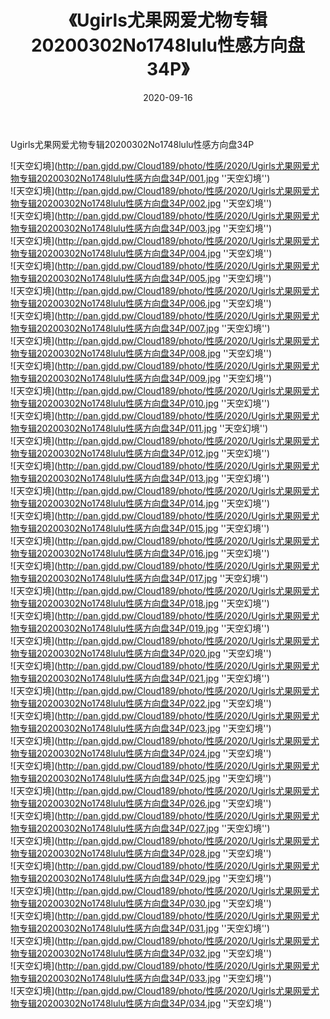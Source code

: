 ﻿---
layout: post
title:  《Ugirls尤果网爱尤物专辑20200302No1748lulu性感方向盘34P》
date:   2020-09-16
img: http://pan.gjdd.pw/Cloud189/photo/性感/2020/Ugirls尤果网爱尤物专辑20200302No1748lulu性感方向盘34P/000.jpg
categories: [美女, 性感, 泳衣]
---

Ugirls尤果网爱尤物专辑20200302No1748lulu性感方向盘34P



![天空幻境](http://pan.gjdd.pw/Cloud189/photo/性感/2020/Ugirls尤果网爱尤物专辑20200302No1748lulu性感方向盘34P/001.jpg ''天空幻境'') <br>
![天空幻境](http://pan.gjdd.pw/Cloud189/photo/性感/2020/Ugirls尤果网爱尤物专辑20200302No1748lulu性感方向盘34P/002.jpg ''天空幻境'') <br>
![天空幻境](http://pan.gjdd.pw/Cloud189/photo/性感/2020/Ugirls尤果网爱尤物专辑20200302No1748lulu性感方向盘34P/003.jpg ''天空幻境'') <br>
![天空幻境](http://pan.gjdd.pw/Cloud189/photo/性感/2020/Ugirls尤果网爱尤物专辑20200302No1748lulu性感方向盘34P/004.jpg ''天空幻境'') <br>
![天空幻境](http://pan.gjdd.pw/Cloud189/photo/性感/2020/Ugirls尤果网爱尤物专辑20200302No1748lulu性感方向盘34P/005.jpg ''天空幻境'') <br>
![天空幻境](http://pan.gjdd.pw/Cloud189/photo/性感/2020/Ugirls尤果网爱尤物专辑20200302No1748lulu性感方向盘34P/006.jpg ''天空幻境'') <br>
![天空幻境](http://pan.gjdd.pw/Cloud189/photo/性感/2020/Ugirls尤果网爱尤物专辑20200302No1748lulu性感方向盘34P/007.jpg ''天空幻境'') <br>
![天空幻境](http://pan.gjdd.pw/Cloud189/photo/性感/2020/Ugirls尤果网爱尤物专辑20200302No1748lulu性感方向盘34P/008.jpg ''天空幻境'') <br>
![天空幻境](http://pan.gjdd.pw/Cloud189/photo/性感/2020/Ugirls尤果网爱尤物专辑20200302No1748lulu性感方向盘34P/009.jpg ''天空幻境'') <br>
![天空幻境](http://pan.gjdd.pw/Cloud189/photo/性感/2020/Ugirls尤果网爱尤物专辑20200302No1748lulu性感方向盘34P/010.jpg ''天空幻境'') <br>
![天空幻境](http://pan.gjdd.pw/Cloud189/photo/性感/2020/Ugirls尤果网爱尤物专辑20200302No1748lulu性感方向盘34P/011.jpg ''天空幻境'') <br>
![天空幻境](http://pan.gjdd.pw/Cloud189/photo/性感/2020/Ugirls尤果网爱尤物专辑20200302No1748lulu性感方向盘34P/012.jpg ''天空幻境'') <br>
![天空幻境](http://pan.gjdd.pw/Cloud189/photo/性感/2020/Ugirls尤果网爱尤物专辑20200302No1748lulu性感方向盘34P/013.jpg ''天空幻境'') <br>
![天空幻境](http://pan.gjdd.pw/Cloud189/photo/性感/2020/Ugirls尤果网爱尤物专辑20200302No1748lulu性感方向盘34P/014.jpg ''天空幻境'') <br>
![天空幻境](http://pan.gjdd.pw/Cloud189/photo/性感/2020/Ugirls尤果网爱尤物专辑20200302No1748lulu性感方向盘34P/015.jpg ''天空幻境'') <br>
![天空幻境](http://pan.gjdd.pw/Cloud189/photo/性感/2020/Ugirls尤果网爱尤物专辑20200302No1748lulu性感方向盘34P/016.jpg ''天空幻境'') <br>
![天空幻境](http://pan.gjdd.pw/Cloud189/photo/性感/2020/Ugirls尤果网爱尤物专辑20200302No1748lulu性感方向盘34P/017.jpg ''天空幻境'') <br>
![天空幻境](http://pan.gjdd.pw/Cloud189/photo/性感/2020/Ugirls尤果网爱尤物专辑20200302No1748lulu性感方向盘34P/018.jpg ''天空幻境'') <br>
![天空幻境](http://pan.gjdd.pw/Cloud189/photo/性感/2020/Ugirls尤果网爱尤物专辑20200302No1748lulu性感方向盘34P/019.jpg ''天空幻境'') <br>
![天空幻境](http://pan.gjdd.pw/Cloud189/photo/性感/2020/Ugirls尤果网爱尤物专辑20200302No1748lulu性感方向盘34P/020.jpg ''天空幻境'') <br>
![天空幻境](http://pan.gjdd.pw/Cloud189/photo/性感/2020/Ugirls尤果网爱尤物专辑20200302No1748lulu性感方向盘34P/021.jpg ''天空幻境'') <br>
![天空幻境](http://pan.gjdd.pw/Cloud189/photo/性感/2020/Ugirls尤果网爱尤物专辑20200302No1748lulu性感方向盘34P/022.jpg ''天空幻境'') <br>
![天空幻境](http://pan.gjdd.pw/Cloud189/photo/性感/2020/Ugirls尤果网爱尤物专辑20200302No1748lulu性感方向盘34P/023.jpg ''天空幻境'') <br>
![天空幻境](http://pan.gjdd.pw/Cloud189/photo/性感/2020/Ugirls尤果网爱尤物专辑20200302No1748lulu性感方向盘34P/024.jpg ''天空幻境'') <br>
![天空幻境](http://pan.gjdd.pw/Cloud189/photo/性感/2020/Ugirls尤果网爱尤物专辑20200302No1748lulu性感方向盘34P/025.jpg ''天空幻境'') <br>
![天空幻境](http://pan.gjdd.pw/Cloud189/photo/性感/2020/Ugirls尤果网爱尤物专辑20200302No1748lulu性感方向盘34P/026.jpg ''天空幻境'') <br>
![天空幻境](http://pan.gjdd.pw/Cloud189/photo/性感/2020/Ugirls尤果网爱尤物专辑20200302No1748lulu性感方向盘34P/027.jpg ''天空幻境'') <br>
![天空幻境](http://pan.gjdd.pw/Cloud189/photo/性感/2020/Ugirls尤果网爱尤物专辑20200302No1748lulu性感方向盘34P/028.jpg ''天空幻境'') <br>
![天空幻境](http://pan.gjdd.pw/Cloud189/photo/性感/2020/Ugirls尤果网爱尤物专辑20200302No1748lulu性感方向盘34P/029.jpg ''天空幻境'') <br>
![天空幻境](http://pan.gjdd.pw/Cloud189/photo/性感/2020/Ugirls尤果网爱尤物专辑20200302No1748lulu性感方向盘34P/030.jpg ''天空幻境'') <br>
![天空幻境](http://pan.gjdd.pw/Cloud189/photo/性感/2020/Ugirls尤果网爱尤物专辑20200302No1748lulu性感方向盘34P/031.jpg ''天空幻境'') <br>
![天空幻境](http://pan.gjdd.pw/Cloud189/photo/性感/2020/Ugirls尤果网爱尤物专辑20200302No1748lulu性感方向盘34P/032.jpg ''天空幻境'') <br>
![天空幻境](http://pan.gjdd.pw/Cloud189/photo/性感/2020/Ugirls尤果网爱尤物专辑20200302No1748lulu性感方向盘34P/033.jpg ''天空幻境'') <br>
![天空幻境](http://pan.gjdd.pw/Cloud189/photo/性感/2020/Ugirls尤果网爱尤物专辑20200302No1748lulu性感方向盘34P/034.jpg ''天空幻境'') <br>